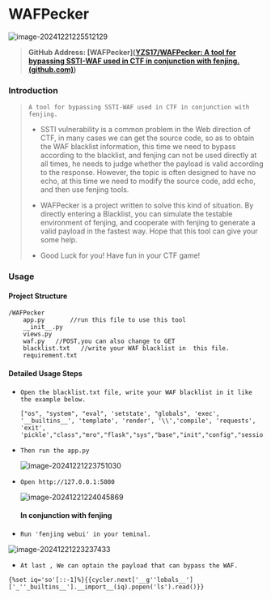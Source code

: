 # WAFPecker

![image-20241221225512129](https://xu17-1326239041.cos.ap-guangzhou.myqcloud.com/xu17/202412212324237.png)

> **GitHub Address: [WAFPecker]([YZS17/WAFPecker: A tool for bypassing SSTI-WAF used in CTF in conjunction with fenjing. (github.com)](https://github.com/YZS17/WAFPecker))**

### Introduction

> `A tool for bypassing SSTI-WAF used in CTF in conjunction with fenjing.`
>
> - SSTI vulnerability is a common problem in the Web direction of CTF, in many cases we can get the source code, so as to obtain the WAF blacklist information, this time we need to bypass according to the blacklist, and fenjing can not be used directly at all times, he needs to judge whether the payload is valid according to the response. However, the topic is often designed to have no echo, at this time we need to modify the source code, add echo, and then use fenjing tools.
>
> - WAFPecker is a project written to solve this kind of situation. By directly entering a Blacklist, you can simulate the testable environment of fenjing, and cooperate with fenjing to generate a valid payload in the fastest way. Hope that this tool can give your some help.
> - Good Luck for you! Have fun in your CTF game! 

### Usage

#### Project Structure

```/your_project_directory
/WAFPecker    
    app.py       //run this file to use this tool
    __init__.py
    views.py
    waf.py   //POST,you can also change to GET
    blacklist.txt   //write your WAF blacklist in  this file.
    requirement.txt 
```

#### Detailed Usage Steps

- `Open the blacklist.txt file, write your WAF blacklist in it like the example below.`

  ```
  ["os", "system", "eval", 'setstate', "globals", 'exec', '__builtins__', 'template', 'render', '\\','compile', 'requests', 'exit',  'pickle',"class","mro","flask","sys","base","init","config","session"]
  ```

- `Then run the app.py` 

  ![image-20241221223751030](https://xu17-1326239041.cos.ap-guangzhou.myqcloud.com/xu17/202412212237301.png)

- `Open http://127.0.0.1:5000`

  ![image-20241221224045869](https://xu17-1326239041.cos.ap-guangzhou.myqcloud.com/xu17/202412212240089.png)

  #### In conjunction with fenjing

- `Run 'fenjing webui' in your teminal.`

![image-20241221223237433](https://xu17-1326239041.cos.ap-guangzhou.myqcloud.com/xu17/202412212232566.png)

- `At last , We can optain the payload that can bypass the WAF.`

```
{%set iq='so'[::-1]%}{{cycler.next['__g''lobals__']['_''_builtins__'].__import__(iq).popen('ls').read()}}
```

